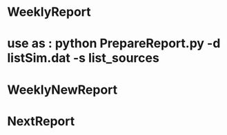 # WeeklyReport
# use as : python PrepareReport.py -d listSim.dat -s list_sources
# WeeklyNewReport
# NextReport
